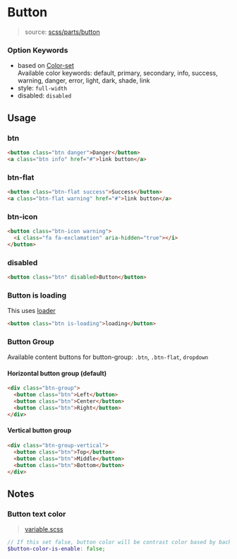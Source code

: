 # Button

> source: [scss/parts/button](../../src/scss/parts/_button.scss)

### Option Keywords

- based on [Color-set](color-set.md)  
  Available color keywords: default, primary, secondary, info, success, warning, danger, error, light, dark, shade, link
- style: `full-width`
- disabled: `disabled`

## Usage

### btn

```html
<button class="btn danger">Danger</button>
<a class="btn info" href="#">link button</a>
```

### btn-flat

```html
<button class="btn-flat success">Success</button>
<a class="btn-flat warning" href="#">link button</a>
```

### btn-icon

```html
<button class="btn-icon warning">
  <i class="fa fa-exclamation" aria-hidden="true"></i>
</button>
```

### disabled

```html
<button class="btn" disabled>Button</button>
```

### Button is loading

This uses [loader](loader.md)

```html
<button class="btn is-loading">loading</button>
```

### Button Group

Available content buttons for button-group: `.btn`, `.btn-flat`, `dropdown`

#### Horizontal button group (default)

```html
<div class="btn-group">
  <button class="btn">Left</button>
  <button class="btn">Center</button>
  <button class="btn">Right</button>
</div>
```

#### Vertical button group

```html
<div class="btn-group-vertical">
  <button class="btn">Top</button>
  <button class="btn">Middle</button>
  <button class="btn">Bottom</button>
</div>
```

## Notes

### Button text color

> [variable.scss](../../src/scss/_variable.scss#L169)

```scss
// If this set false, button color will be contrast color based by background color.
$button-color-is-enable: false;
```
